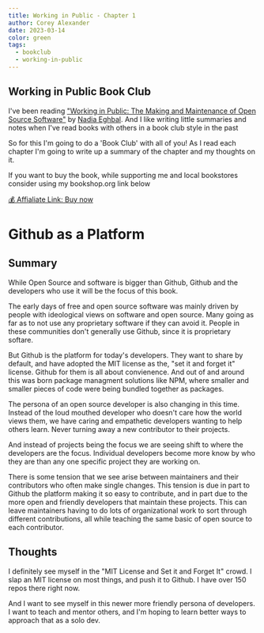 ```yaml
---
title: Working in Public - Chapter 1
author: Corey Alexander
date: 2023-03-14
color: green
tags:
  - bookclub
  - working-in-public
---
```


## Working in Public Book Club

I've been reading ["Working in Public: The Making and Maintenance of Open Source Software"](https://press.stripe.com/working-in-public) by [Nadia Eghbal](https://nadiaeghbal.com/). And I like writing
little summaries and notes when I've read books with others in a book club style in the past

So for this I'm going to do a 'Book Club' with all of you! As I read each chapter I'm going to write up a summary of the chapter
and my thoughts on it.

If you want to buy the book, while supporting me and local bookstores consider using my bookshop.org link below

[💰 Affialiate Link: Buy now](https://bookshop.org/a/92159/9780578675862)

# Github as a Platform

## Summary

While Open Source and software is bigger than Github, Github and the developers who use it will be the focus of this book.

The early days of free and open source software was mainly driven by people with ideological views on software and open source. Many going as far as to not use any proprietary software if they can avoid it. People in these communities don't generally use Github, since it is proprietary softare.

But Github is the platform for today's developers. They want to share by default, and have adopted the MIT license as the, "set it and forget it" license. Github for them is all about convienence. And out of and around this was born package managment solutions like NPM, where smaller and smaller pieces of code were being bundled together as packages.

The persona of an open source developer is also changing in this time. Instead of the loud mouthed developer who doesn't care how the world views them, we have caring and empathetic developers wanting to help others learn. Never turning away a new contributor to their projects.

And instead of projects being the focus we are seeing shift to where the developers are the focus. Individual developers become more know by who they are than any one specific project they are working on.

There is some tension that we see arise between maintainers and their contributors who often make single changes. This tension is due in part to Github the platform making it so easy to contribute, and in part due to the more open and friendly developers that maintain these projects. This can leave maintainers having to do lots of organizational work to sort through different contributions, all while teaching the same basic of open source to each contributor.

## Thoughts

I definitely see myself in the "MIT License and Set it and Forget It" crowd. I slap an MIT license on most things, and push it to Github. I have over 150 repos there right now.

And I want to see myself in this newer more friendly persona of developers. I want to teach and mentor others, and I'm hoping to learn better ways to approach that as a solo dev.

